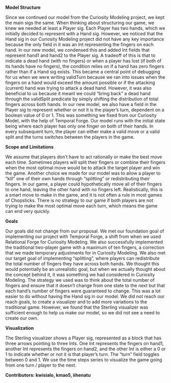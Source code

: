 **Model Structure**

Since we continued our model from the Curiosity Modeling project, we kept the main sigs the same. When thinking about structuring our game, we knew we needed at least a Player sig. Each Player has two hands, which we initially decided to represent with a Hand sig. However, we noticed that the Hand sig in our Curiosity Modeling project did not have any key importance because the only field in it was an Int representing the fingers on each hand. In our new model, we condensed this and added Int fields that represent hand1 and hand2 to the Player sig. A tradeoff of this is that to indicate a dead hand (with no fingers) or when a player has lost (if both of its hands have no fingers), the condition relies on if a hand has zero fingers rather than if a Hand sig exists. This became a central point of debugging for us when we were writing validTurn because we ran into issues when the fingers on a hand would exceed the amount possible or if the attacking (current) hand was trying to attack a dead hand. However, it was also beneficial to us because it meant we could “bring back” a dead hand through the validSplit predicate by simply shifting the distribution of total fingers across both hands. In our new model, we also have a field in the Player sig to represent whether or not it is the player’s turn, dependent on a boolean value of 0 or 1. This was something we fixed from our Curiosity Model, with the help of Temporal Forge. Our model runs with the initial state being where each player has only one finger on both of their hands. In every subsequent turn, the player can either make a valid move or a valid split and the turns switches between the players in the game. 

**Scope and Limitations** 

We assume that players don’t have to act rationally or make the best move each time. Sometimes players will split their fingers or combine their fingers when the most optimal move would be to attack the target player and win the game. Another choice we made for our model was to allow a player to “kill” one of their own hands through “splitting” or redistributing their fingers. In our game, a player could hypothetically move all of their fingers to one hand, leaving the other hand with no fingers left. Realistically, this is a smart move to make in the game, and it is not often a rule in most games of Chopsticks. There is no strategy to our game if both players are not trying to make the most optimal move each turn, which means the game can end very quickly. 

**Goals**

Our goals did not change from our proposal. We met our foundation goal of implementing our project with Temporal Forge, a shift from when we used Relational Forge for Curiosity Modeling. We also successfully implemented the traditional two-player game with a maximum of ten fingers, a correction that we made temporary adjustments for in Curiosity Modeling. We also met our target goal of implementing “splitting”, where players can redistribute the total number of fingers they have across both hands. We thought this would potentially be an unrealistic goal, but when we actually thought about the concept behind it, it was something we had considered in Curiosity Modeling. The strategy we used was to think about the total number of fingers and ensure that it doesn’t change from one state to the next but that each hand’s number of fingers were guaranteed to change. This was a lot easier to do without having the Hand sig in our model. We did not reach our reach goals, to create a visualizer and to add more variations to the traditional game. However, we found that the Sterling visualizer was sufficient enough to help us make our model, so we did not see a need to create our own. 

**Visualization**

The Sterling visualizer shows a Player sig, represented as a block that has three arrows pointing to three Ints. One Int represents the fingers on hand1, another Int represents the fingers on hand2, and the other Int is either a 0 or 1 to indicate whether or not it is that player’s turn. The “turn” field toggles between 0 and 1. We use the time steps series to visualize the game going from one turn / player to the next. 

**Contributors: kwisialo, kmao5, iihenatu**